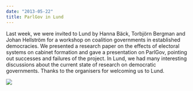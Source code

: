 ```yaml
---
date: "2013-05-22"
title: ParlGov in Lund
---
```


Last week, we were invited to Lund by Hanna Bäck, Torbjörn Bergman and Johan Hellström for a workshop on coalition governments in established democracies. We presented a research paper on the effects of electoral systems on cabinet formation and gave a presentation on ParlGov, pointing out successes and failures of the project. In Lund, we had many interesting discussions about the current state of research on democratic governments. Thanks to the organisers for welcoming us to Lund.

![](/images/parliament-germany.jpg)
